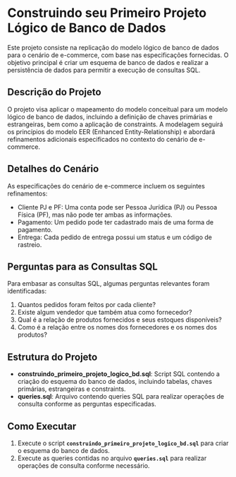 # **Construindo seu Primeiro Projeto Lógico de Banco de Dados**

Este projeto consiste na replicação do modelo lógico de banco de dados para o cenário de e-commerce, com base nas especificações fornecidas. O objetivo principal é criar um esquema de banco de dados e realizar a persistência de dados para permitir a execução de consultas SQL.

## **Descrição do Projeto**

O projeto visa aplicar o mapeamento do modelo conceitual para um modelo lógico de banco de dados, incluindo a definição de chaves primárias e estrangeiras, bem como a aplicação de constraints. A modelagem seguirá os princípios do modelo EER (Enhanced Entity-Relationship) e abordará refinamentos adicionais especificados no contexto do cenário de e-commerce.

## **Detalhes do Cenário**

As especificações do cenário de e-commerce incluem os seguintes refinamentos:

- Cliente PJ e PF: Uma conta pode ser Pessoa Jurídica (PJ) ou Pessoa Física (PF), mas não pode ter ambas as informações.
- Pagamento: Um pedido pode ter cadastrado mais de uma forma de pagamento.
- Entrega: Cada pedido de entrega possui um status e um código de rastreio.

## **Perguntas para as Consultas SQL**

Para embasar as consultas SQL, algumas perguntas relevantes foram identificadas:

1. Quantos pedidos foram feitos por cada cliente?
2. Existe algum vendedor que também atua como fornecedor?
3. Qual é a relação de produtos fornecidos e seus estoques disponíveis?
4. Como é a relação entre os nomes dos fornecedores e os nomes dos produtos?

## **Estrutura do Projeto**

- **construindo_primeiro_projeto_logico_bd.sql**: Script SQL contendo a criação do esquema do banco de dados, incluindo tabelas, chaves primárias, estrangeiras e constraints.
- **queries.sql**: Arquivo contendo queries SQL para realizar operações de consulta conforme as perguntas especificadas.

## **Como Executar**

1. Execute o script **`construindo_primeiro_projeto_logico_bd.sql`** para criar o esquema do banco de dados.
2. Execute as queries contidas no arquivo **`queries.sql`** para realizar operações de consulta conforme necessário.
